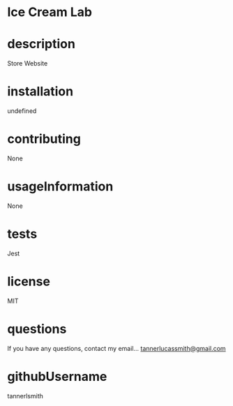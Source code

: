 # Ice Cream Lab

# description
Store Website

# installation
undefined

# contributing
None

# usageInformation
None

# tests
Jest

# license
MIT

# questions
If you have any questions, contact my email...
tannerlucassmith@gmail.com

# githubUsername
tannerlsmith

